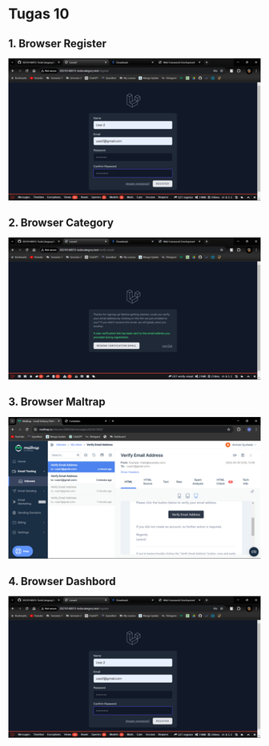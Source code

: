 # Tugas 10

## 1. Browser Register

![Alt text](screenshot/tugas10/1.png)

## 2. Browser Category

![Alt text](screenshot/tugas10/2.png)

## 3. Browser Maltrap

![Alt text](screenshot/tugas10/3.png)

## 4. Browser Dashbord

![Alt text](screenshot/tugas10/1.png)
